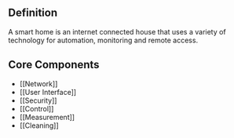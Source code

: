 ## Definition
A smart home is an internet connected house that uses a variety of technology for automation, monitoring and remote access.

## Core Components
- [[Network]]
- [[User Interface]] 
- [[Security]]
- [[Control]]
- [[Measurement]] 
- [[Cleaning]] 